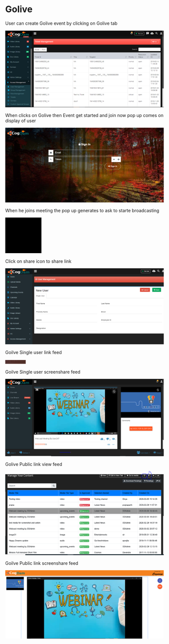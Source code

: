 # Golive

User can create Golive event by clicking on Golive tab 

![](.gitbook/assets/image%20%2862%29.png)

When clicks on Golive then Event get started and join now pop up comes on display of user

![](.gitbook/assets/image%20%28304%29.png)

When he joins meeting the pop up generates to ask to starte broadcasting 

![](.gitbook/assets/image%20%2855%29.png)

Click on share icon to share  link

![](.gitbook/assets/image%20%2822%29.png)

Goilve Single user link feed

![](.gitbook/assets/image%20%28210%29.png)

Goilve Single user screenshare feed

![](.gitbook/assets/microsoftteams-image-3.png)

Golive Public link view feed

![](.gitbook/assets/image%20%28223%29.png)

Goilve Public link screenshare feed

![](.gitbook/assets/microsoftteams-image-4.png)











